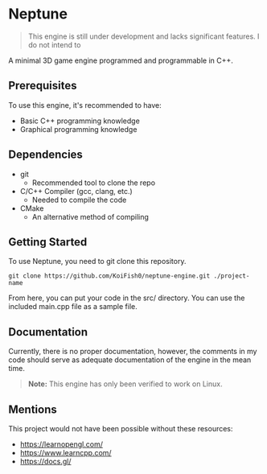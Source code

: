 # Neptune 

> This engine is still under development and lacks significant features. I do not intend to 

A minimal 3D game engine programmed and programmable in C++. 


## Prerequisites

To use this engine, it's recommended to have:
 - Basic C++ programming knowledge
 - Graphical programming knowledge

## Dependencies
 - git
     - Recommended tool to clone the repo
 - C/C++ Compiler (gcc, clang, etc.)
     - Needed to compile the code
 - CMake
     - An alternative method of compiling
    

## Getting Started

To use Neptune, you need to git clone this repository.

```
git clone https://github.com/KoiFish0/neptune-engine.git ./project-name
```

From here, you can put your code in the src/ directory. You can use the included main.cpp file as a sample file.

## Documentation

Currently, there is no proper documentation, however, the comments in my code should serve as adequate documentation of the engine in the mean time. 

> **Note:** This engine has only been verified to work on Linux.

## Mentions

This project would not have been possible without these resources:

 - https://learnopengl.com/
 - https://www.learncpp.com/
 - https://docs.gl/

